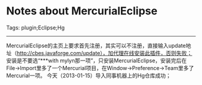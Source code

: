 # Notes about MercurialEclipse
Tags: plugin;Eclipse;Hg

------

MercurialEclipse的主页上要求首先注册，其实可以不注册，直接输入update地址（http://cbes.javaforge.com/update），加代理在线安装此插件，否则失败；
 安装是不要选“***with mylyn那一项”，只安装MercurialEclipse，安装完后在File->Import里多了一个Mercurial项目，在Window->Preference->Team里多了Mercurial一项。
 今天（2013-01-15）导入同事机器上的Hg仓库成功；